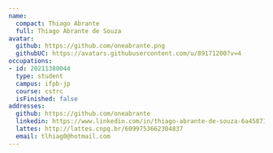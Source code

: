 ```yaml
---
name:
  compact: Thiago Abrante
  full: Thiago Abrante de Souza
avatar:
  github: https://github.com/oneabrante.png
  githubUC: https://avatars.githubusercontent.com/u/89171200?v=4
occupations:
- id: 20211380044
  type: student
  campus: ifpb-jp
  course: cstrc
  isFinished: false
addresses:
  github: https://github.com/oneabrante
  linkedin: https://www.linkedin.com/in/thiago-abrante-de-souza-6a4587139
  lattes: http://lattes.cnpq.br/6099753662304837
  email: tlhiag0@hotmail.com
---
```

